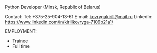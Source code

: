 Python Developer
(Minsk, Republic of Belarus)

Contact:
Tel: +375-25-904-13-61
E-mail: kovrygakirill@mail.ru
LinkedIn: https://www.linkedin.com/in/kirillkovryga-7109b21a1/

EMPLOYMENT:
* Trainee
* Full time
